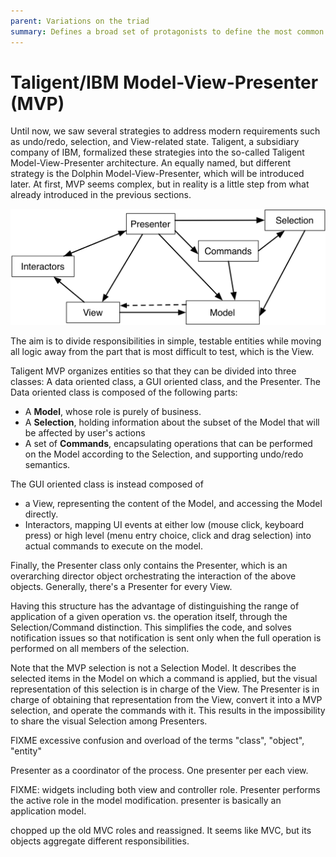 ```yaml
---
parent: Variations on the triad
summary: Defines a broad set of protagonists to define the most common needs of a generic application.
---
```

# Taligent/IBM Model-View-Presenter (MVP)


Until now, we saw several strategies to address modern requirements such as
undo/redo, selection, and View-related state. Taligent, a subsidiary company of
IBM, formalized these strategies into the so-called Taligent
Model-View-Presenter architecture. An equally named, but different strategy is
the Dolphin Model-View-Presenter, which will be introduced later.  At first,
MVP seems complex, but in reality is a little step from what already introduced
in the previous sections. 

<p align="center">
    <img src="images/taligent_mvp/taligent_mvp.png" />
</p>

The aim is to divide responsibilities in simple, testable entities while moving
all logic away from the part that is most difficult to test, which is the View.

Taligent MVP organizes entities so that they can be divided into three classes:
A data oriented class, a GUI oriented class, and the Presenter.
The Data oriented class is composed of the following parts:

- A **Model**, whose role is purely of business.
- A **Selection**, holding information about the subset of the Model that will be affected by user's actions
- A set of **Commands**, encapsulating operations that can be performed on
  the Model according to the Selection, and supporting undo/redo semantics.

The GUI oriented class is instead composed of

- a View, representing the content of the Model, and accessing the Model directly.
- Interactors, mapping UI events at either low (mouse click, keyboard
  press) or high level (menu entry choice, click and drag selection) into actual
  commands to execute on the model. 

Finally, the Presenter class only contains the Presenter, which is an
overarching director object orchestrating the interaction of the above objects.
Generally, there's a Presenter for every View.

Having this structure has the advantage of distinguishing the range of application
of a given operation vs. the operation itself, through the Selection/Command distinction.
This simplifies the code, and solves notification issues so that notification is
sent only when the full operation is performed on all members of the selection.

Note that the MVP selection is not a Selection Model. It describes the selected
items in the Model on which a command is applied, but the visual representation
of this selection is in charge of the View. The Presenter is in charge of obtaining
that representation from the View, convert it into a MVP selection, and operate 
the commands with it. This results in the impossibility to share the visual
Selection among Presenters.


FIXME excessive confusion and overload of the terms "class", "object", "entity" 

Presenter as a coordinator of the process. One presenter per each view.

FIXME: widgets including both view and controller role. Presenter performs 
the active role in the model modification.
presenter is basically an application model.

chopped up the old MVC roles and reassigned. It seems like MVC, but its objects
aggregate different responsibilities.
